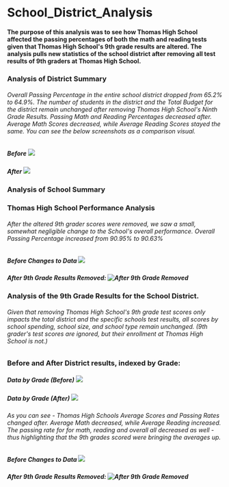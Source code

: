 # School_District_Analysis
#### The purpose of this analysis was to see how Thomas High School affected the passing percentages of both the math and reading tests given that Thomas High School's 9th grade results are altered. The analysis pulls new statistics of the school district after removing all test results of 9th graders at Thomas High School.


### Analysis of District Summary

###### Overall Passing Percentage in the entire school district dropped from 65.2% to 64.9%. The number of students in the district and the Total Budget for the district remain unchanged after removing Thomas High School's Ninth Grade Results. Passing Math and Reading Percentages decreased after. Average Math Scores decreased, while Average Reading Scores stayed the same. You can see the below screenshots as a comparison visual.

##### Before ![](../main/Resources/district_summary_before.png)
##### After ![](../main/Resources/district_summary_after.png)


### Analysis of School Summary


### Thomas High School Performance Analysis
###### After the altered 9th grader scores were removed, we saw a small, somewhat negligible change to the School's overall performance. Overall Passing Percentage increased from 90.95% to 90.63%

##### Before Changes to Data ![](../main/Resources/Before_Results.png)
##### After 9th Grade Results Removed: ![After 9th Grade Removed](../main/Resources/After_Results.png)


### Analysis of the 9th Grade Results for the School District.
###### Given that removing Thomas High School's 9th grade test scores only impacts the total district and the specific schools test results, all scores by school spending, school size, and school type remain unchanged. (9th grader's test scores are ignored, but their enrollment at Thomas High School is not.)

### Before and After District results, indexed by Grade:
##### Data by Grade (Before) ![](../main/Resources/results_by_grade_before.png)
##### Data by Grade (After)  ![](../main/Resources/results_by_grade_after.png)



###### As you can see - Thomas High Schools Average Scores and Passing Rates changed after. Average Math decreased, while Average Reading increased. The passing rate for for math, reading and overall all decreased as well - thus highlighting that the 9th grades scored were bringing the averages up.
##### Before Changes to Data ![](../main/Resources/Before_Results.png)
##### After 9th Grade Results Removed: ![After 9th Grade Removed](../main/Resources/After_Results.png)